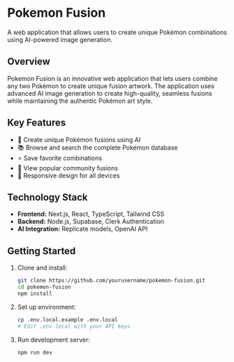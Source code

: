 # Pokemon Fusion

A web application that allows users to create unique Pokémon combinations using AI-powered image generation.

## Overview

Pokemon Fusion is an innovative web application that lets users combine any two Pokémon to create unique fusion artwork. The application uses advanced AI image generation to create high-quality, seamless fusions while maintaining the authentic Pokémon art style.

## Key Features

- 🎨 Create unique Pokémon fusions using AI
- 📚 Browse and search the complete Pokémon database
- ⭐ Save favorite combinations
- 🌟 View popular community fusions
- 📱 Responsive design for all devices

## Technology Stack

- **Frontend:** Next.js, React, TypeScript, Tailwind CSS
- **Backend:** Node.js, Supabase, Clerk Authentication
- **AI Integration:** Replicate models, OpenAI API 


## Getting Started

1. Clone and install:
   ```bash
   git clone https://github.com/yourusername/pokemon-fusion.git
   cd pokemon-fusion
   npm install
   ```

2. Set up environment:
   ```bash
   cp .env.local.example .env.local
   # Edit .env.local with your API keys
   ```

3. Run development server:
   ```bash
   npm run dev
   ```

